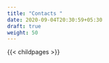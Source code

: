 ```yaml
---
title: "Contacts "
date: 2020-09-04T20:30:59+05:30
draft: true
weight: 50
---
```


{{< childpages >}}
